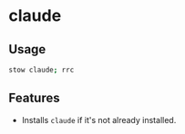 # claude

## Usage

```sh
stow claude; rrc
```

## Features

- Installs `claude` if it's not already installed.
